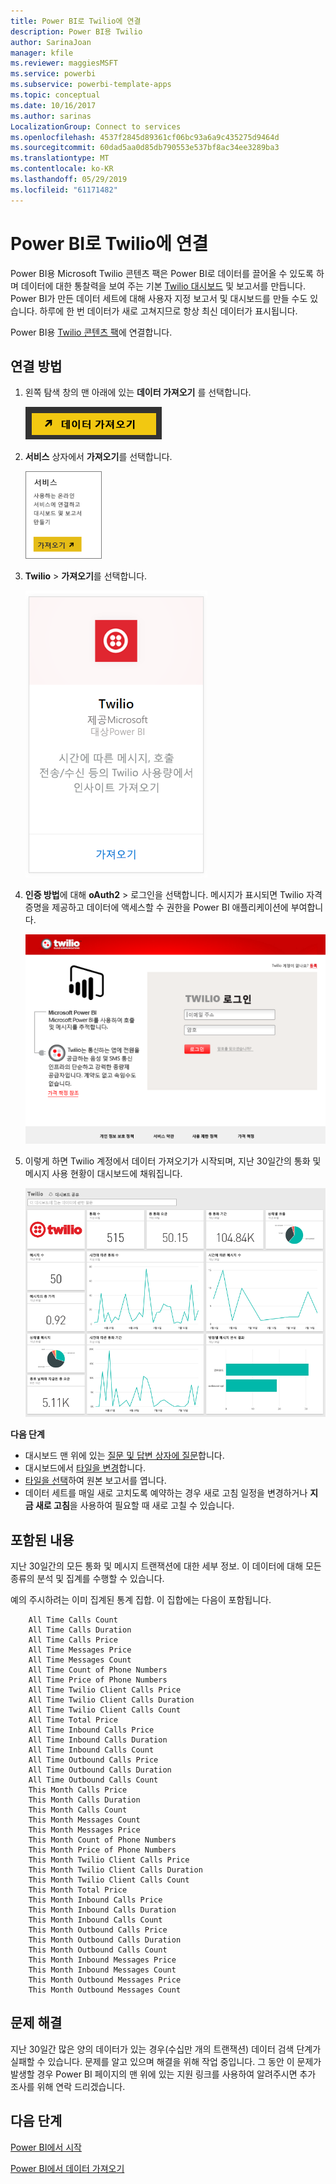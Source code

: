 ```yaml
---
title: Power BI로 Twilio에 연결
description: Power BI용 Twilio
author: SarinaJoan
manager: kfile
ms.reviewer: maggiesMSFT
ms.service: powerbi
ms.subservice: powerbi-template-apps
ms.topic: conceptual
ms.date: 10/16/2017
ms.author: sarinas
LocalizationGroup: Connect to services
ms.openlocfilehash: 4537f2845d89361cf06bc93a6a9c435275d9464d
ms.sourcegitcommit: 60dad5aa0d85db790553e537bf8ac34ee3289ba3
ms.translationtype: MT
ms.contentlocale: ko-KR
ms.lasthandoff: 05/29/2019
ms.locfileid: "61171482"
---
```

# <a name="connect-to-twilio-with-power-bi"></a>Power BI로 Twilio에 연결
Power BI용 Microsoft Twilio 콘텐츠 팩은 Power BI로 데이터를 끌어올 수 있도록 하며 데이터에 대한 통찰력을 보여 주는 기본 [Twilio 대시보드](https://powerbi.microsoft.com/integrations/twilio) 및 보고서를 만듭니다. Power BI가 만든 데이터 세트에 대해 사용자 지정 보고서 및 대시보드를 만들 수도 있습니다. 하루에 한 번 데이터가 새로 고쳐지므로 항상 최신 데이터가 표시됩니다.

Power BI용 [Twilio 콘텐츠 팩](https://app.powerbi.com/getdata/services/twilio)에 연결합니다.

## <a name="how-to-connect"></a>연결 방법
1. 왼쪽 탐색 창의 맨 아래에 있는 **데이터 가져오기** 를 선택합니다.
   
   ![](media/service-connect-to-twilio/pbi_getdata.png) 
2. **서비스** 상자에서 **가져오기**를 선택합니다.
   
   ![](media/service-connect-to-twilio/pbi_getservices.png) 
3. **Twilio** \> **가져오기**를 선택합니다.
   
   ![](media/service-connect-to-twilio/twilio.png)
4. **인증 방법**에 대해 **oAuth2** \> 로그인을 선택합니다. 메시지가 표시되면 Twilio 자격 증명을 제공하고 데이터에 액세스할 수 권한을 Power BI 애플리케이션에 부여합니다.
   
   ![](media/service-connect-to-twilio/pbi_twilio_login.png)
5. 이렇게 하면 Twilio 계정에서 데이터 가져오기가 시작되며, 지난 30일간의 통화 및 메시지 사용 현황이 대시보드에 채워집니다. 
   
   ![](media/service-connect-to-twilio/pbi_twilio_db.png)

**다음 단계**

* 대시보드 맨 위에 있는 [질문 및 답변 상자에 질문](consumer/end-user-q-and-a.md)합니다.
* 대시보드에서 [타일을 변경](service-dashboard-edit-tile.md)합니다.
* [타일을 선택](consumer/end-user-tiles.md)하여 원본 보고서를 엽니다.
* 데이터 세트를 매일 새로 고치도록 예약하는 경우 새로 고침 일정을 변경하거나 **지금 새로 고침**을 사용하여 필요할 때 새로 고칠 수 있습니다.

## <a name="whats-included"></a>포함된 내용
지난 30일간의 모든 통화 및 메시지 트랜잭션에 대한 세부 정보. 이 데이터에 대해 모든 종류의 분석 및 집계를 수행할 수 있습니다.

예의 주시하려는 이미 집계된 통계 집합. 이 집합에는 다음이 포함됩니다.

        All Time Calls Count  
        All Time Calls Duration  
        All Time Calls Price  
        All Time Messages Price  
        All Time Messages Count  
        All Time Count of Phone Numbers  
        All Time Price of Phone Numbers  
        All Time Twilio Client Calls Price  
        All Time Twilio Client Calls Duration  
        All Time Twilio Client Calls Count  
        All Time Total Price  
        All Time Inbound Calls Price  
        All Time Inbound Calls Duration  
        All Time Inbound Calls Count  
        All Time Outbound Calls Price  
        All Time Outbound Calls Duration  
        All Time Outbound Calls Count  
        This Month Calls Price  
        This Month Calls Duration  
        This Month Calls Count  
        This Month Messages Count  
        This Month Messages Price  
        This Month Count of Phone Numbers  
        This Month Price of Phone Numbers  
        This Month Twilio Client Calls Price  
        This Month Twilio Client Calls Duration  
        This Month Twilio Client Calls Count  
        This Month Total Price  
        This Month Inbound Calls Price  
        This Month Inbound Calls Duration  
        This Month Inbound Calls Count  
        This Month Outbound Calls Price  
        This Month Outbound Calls Duration  
        This Month Outbound Calls Count  
        This Month Inbound Messages Price  
        This Month Inbound Messages Count  
        This Month Outbound Messages Price  
        This Month Outbound Messages Count

## <a name="troubleshooting"></a>문제 해결
지난 30일간 많은 양의 데이터가 있는 경우(수십만 개의 트랜잭션) 데이터 검색 단계가 실패할 수 있습니다. 문제를 알고 있으며 해결을 위해 작업 중입니다. 그 동안 이 문제가 발생할 경우 Power BI 페이지의 맨 위에 있는 지원 링크를 사용하여 알려주시면 추가 조사를 위해 연락 드리겠습니다.

## <a name="next-steps"></a>다음 단계
[Power BI에서 시작](service-get-started.md)

[Power BI에서 데이터 가져오기](service-get-data.md)

